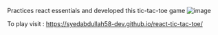 Practices react essentials and developed this tic-tac-toe game
![image](https://github.com/user-attachments/assets/d25b92b0-27ab-4dd3-a5df-372f698ef284)

To play visit : https://syedabdullah58-dev.github.io/react-tic-tac-toe/
